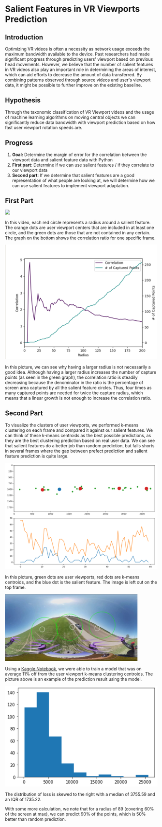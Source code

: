 # Salient Features in VR Viewports Prediction

## Introduction

Optimizing VR videos is often a necessity as network usage exceeds the maximum bandwidth available to the device. Past researchers had made significant progress through predicting users' viewport based on previous head movements. However, we believe that the number of salient features in VR videos also play an important role in determining the areas of interest, which can aid efforts to decrease the amount of data transferred. By combining patterns observed through source videos and user's viewport data, it might be possible to further improve on the existing baseline.

## Hypothesis

Through the taxonomic classification of VR Viewport videos and the usage of machine learning algorithms on moving central objects we can significantly reduce data bandwidth with viewport prediction based on how fast user viewport rotation speeds are.

## Progress

1. **Goal:** Determine the margin of error for the correlation between the viewport data and salient feature data with Python
2. **First part**: Determine if we can use salient features / if they correlate to our viewport data
3. **Second part**: If we determine that salient features are a good representation of what people are looking at, we will determine how we can use salient features to implement viewport adaptation.

## First Part

![](CorrelationProof/overlays/demo.gif)

In this video, each red circle represents a radius around a salient feature. The orange dots are user viewport centers that are included in at least one circle, and the green dots are those that are not contained in any certain. The graph on the bottom shows the correlation ratio for one specific frame.

![](CorrelationProof/pictures/correlation_vs_radius.png)

In this picture, we can see why having a larger radius is not necessarily a good idea. Although having a larger radius increases the number of capture points (as seen in the green graph), the correlation ratio is steadily decreasing because the denominator in the ratio is the percentage of screen area captured by all the salient feature circles. Thus, four times as many captured points are needed for twice the capture radius, which means that a linear growth is not enough to increase the correlation ratio.

## Second Part

To visualize the clusters of user viewports, we performed k-means clustering on each frame and compared it against our salient features. We can think of these k-means centroids as the best possible predictions, as they are the best clustering prediction based on real user data. We can see that salient features do a better job than random prediction, but falls shorts in several frames where the gap between prefect prediction and salient feature prediction is quite large.

![](CorrelationProof/pictures/k_means_upper_bound.png)

In this picture, green dots are user viewports, red dots are k-means centroids, and the blue dot is the salient feature. The image is left out on the top frame.

![](CorrelationProof/pictures/model.PNG)

Using a [Kaggle Notebook](CorrelationProof/salient-feature-traiing.ipynb), we were able to train a model that was on average 11% off from the user viewport k-means clustering centroids. The picture above is an example of the prediction result using the model. 

![](CorrelationProof/pictures/dist.png)

The distribution of loss is skewed to the right with a median of 3755.59 and an IQR of 1735.22. 

With some more calculation, we note that for a radius of 89 (covering 60% of the screen at max), we can predict 90% of the points, which is 50% better than random prediction. 